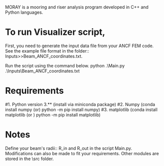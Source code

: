 MORAY is a mooring and riser analysis program developed in C++ and Python languages.

# To run Visualizer script, 
First, you need to generate the input data file from your ANCF FEM code.
See the example file format in the folder:: Inputs>>Beam_ANCF_coordinates.txt.

Run the script using the command below.
 python .\Main.py .\Inputs\Beam_ANCF_coordinates.txt 

 # Requirements
 #1. Python version 3.** (install via miniconda package)
 #2. Numpy (conda install numpy (or) python -m pip install numpy)
 #3. matplotlib (conda install matplotlib (or ) python -m pip install matplotlib)


 # Notes
 Define your beam's radii:: R_in and R_out in the script Main.py.
 Modifications can also be made to fit your requirements. Other modules are stored in the \src folder.
 
